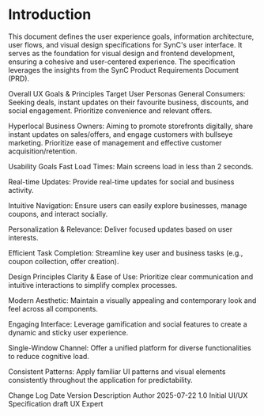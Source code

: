 # Introduction
This document defines the user experience goals, information architecture, user flows, and visual design specifications for SynC's user interface. It serves as the foundation for visual design and frontend development, ensuring a cohesive and user-centered experience. The specification leverages the insights from the SynC Product Requirements Document (PRD).

Overall UX Goals & Principles
Target User Personas
General Consumers: Seeking deals, instant updates on their favourite business, discounts, and social engagement. Prioritize convenience and relevant offers.

Hyperlocal Business Owners: Aiming to promote storefronts digitally, share instant updates on sales/offers, and engage customers with bullseye marketing. Prioritize ease of management and effective customer acquisition/retention.

Usability Goals
Fast Load Times: Main screens load in less than 2 seconds.

Real-time Updates: Provide real-time updates for social and business activity.

Intuitive Navigation: Ensure users can easily explore businesses, manage coupons, and interact socially.

Personalization & Relevance: Deliver focused updates based on user interests.

Efficient Task Completion: Streamline key user and business tasks (e.g., coupon collection, offer creation).

Design Principles
Clarity & Ease of Use: Prioritize clear communication and intuitive interactions to simplify complex processes.

Modern Aesthetic: Maintain a visually appealing and contemporary look and feel across all components.

Engaging Interface: Leverage gamification and social features to create a dynamic and sticky user experience.

Single-Window Channel: Offer a unified platform for diverse functionalities to reduce cognitive load.

Consistent Patterns: Apply familiar UI patterns and visual elements consistently throughout the application for predictability.

Change Log
Date	Version	Description	Author
2025-07-22	1.0	Initial UI/UX Specification draft	UX Expert